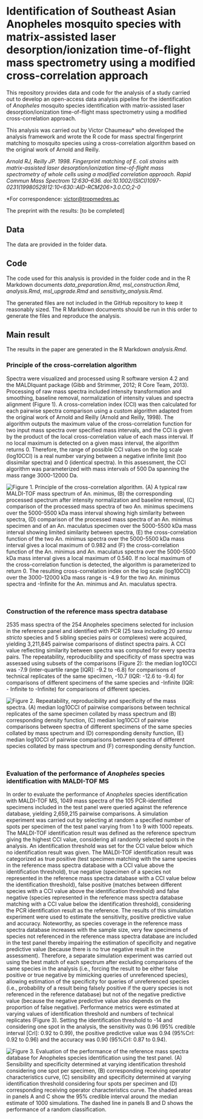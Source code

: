 # Identification of Southeast Asian __Anopheles__ mosquito species with matrix-assisted laser desorption/ionization time-of-flight mass spectrometry using a modified cross-correlation approach

This repository provides data and code for the analysis of a study carried out to develop an open-access data analysis pipeline for the identification of _Anopheles_ mosquito species identification with matrix-assisted laser desorption/ionization time-of-flight mass spectrometry using a modified cross-correlation approach.

This analysis was carried out by Victor Chaumeau* who developed the analysis framework and wrote the R code for mass spectral fingerprint matching to mosquito species using a cross-correlation algorithm based on the original work of Arnold and Reilly.

_Arnold RJ, Reilly JP. 1998. Fingerprint matching of E. coli strains with matrix-assisted laser desorption/ionization time-of-flight mass spectrometry of whole cells using a modified correlation approach. Rapid Commun Mass Spectrom 12:630–636. doi:10.1002/(SICI)1097-0231(19980529)12:10<630::AID-RCM206>3.0.CO;2-0_

\*For correspondence: victor@tropmedres.ac

The preprint with the results: [to be completed]

## Data

The data are provided in the folder data.

## Code

The code used for this analysis is provided in the folder code and in the R Markdown documents _data_preparation.Rmd_, _msl_construction.Rmd_, _analysis.Rmd_, _msl_upgrade.Rmd_ and _sensitivity_analysis.Rmd_.

The generated files are not included in the GitHub repository to keep it reasonably sized. The R Markdown documents should be run in this order to generate the files and reproduce the analysis. 

## Main result

The results in the paper are generated in the R Markdown _analysis.Rmd_.

### Principle of the cross-correlation algorithm

Spectra were visualized and processed using R software version 4.2 and the MALDIquant package (Gibb and Strimmer, 2012; R Core Team, 2013). Processing of raw mass spectra included intensity transformation and smoothing, baseline removal, normalization of intensity values and spectra alignment (Figure 1). A cross-correlation index (CCI) was then calculated for each pairwise spectra comparison using a custom algorithm adapted from the original work of Arnold and Reilly (Arnold and Reilly, 1998). The algorithm outputs the maximum value of the cross-correlation function for two input mass spectra over specified mass intervals, and the CCI is given by the product of the local cross-correlation value of each mass interval. If no local maximum is detected on a given mass interval, the algorithm returns 0. Therefore, the range of possible CCI values on the log scale (log10CCI) is a real number varying between a negative infinite limit (too dissimilar spectra) and 0 (identical spectra). In this assessment, the CCI algorithm was parameterized with mass intervals of 500 Da spanning the mass range 3000-12000 Da.

![__Figure 1. Principle of the cross-correlation algorithm.__ (A) A typical raw MALDI-TOF mass spectrum of _An. minimus_, (B) the corresponding processed spectrum after intensity normalization and baseline removal, (C) comparison of the processed mass spectra of two _An. minimus_ specimens over the 5000-5500 kDa mass interval showing high similarity between spectra, (D) comparison of the processed mass spectra of an _An. minimus_ specimen and of an _An. maculatus_ specimen over the 5000-5500 kDa mass interval showing limited similarity between spectra, (E) the cross-correlation function of the two _An. minimus_ spectra over the 5000-5500 kDa mass interval gives a local maximum of 0.982 and (F) the cross-correlation function of the _An. minimus_ and _An. maculatus_ spectra over the 5000-5500 kDa mass interval gives a local maximum of 0.540. If no local maximum of the cross-correlation function is detected, the algorithm is parameterized to return 0. The resulting cross-correlation index on the log scale (log10CCI) over the 3000-12000 kDa mass range is -4.9 for the two _An. minimus_ spectra and -Infinite for the _An. minimus_ and _An. maculatus_ spectra.](analysis_files/figure-html/figure1_CCI_principle-1.png)

<br/>

### Construction of the reference mass spectra database

2535 mass spectra of the 254 Anopheles specimens selected for inclusion in the reference panel and identified with PCR (25 taxa including 20 _sensu stricto_ species and 5 sibling species pairs or complexes) were acquired, yielding 3,211,845 pairwise comparisons of distinct spectra pairs. A CCI value reflecting similarity between spectra was computed for every spectra pairs. The repeatability, reproducibility and specificity of mass spectra was assessed using subsets of the comparisons (Figure 2): the median log10CCI was -7.9 (inter-quartile range [IQR]: -9.2 to -6.8) for comparisons of technical replicates of the same specimen, -10.7 (IQR: -12.6 to -9.4) for comparisons of different specimens of the same species and -Infinite (IQR: - Infinite to -Infinite) for comparisons of different species. 

![__Figure 2. Repeatability, reproducibility and specificity of the mass spectra.__ (A) median log10CCI of pairwise comparisons between technical replicates of the same specimen collated by mass spectrum and (B) corresponding density function, (C) median log10CCI of pairwise comparisons between spectra of different specimens of the same species collated by mass spectrum and (D) corresponding density function, (E) median log10CCI of pairwise comparisons between spectra of different species collated by mass spectrum and (F) corresponding density function.](analysis_files/figure-html/figure3_spectra_reproducibility-1.png)

<br/>

### Evaluation of the performance of _Anopheles_ species identification with MALDI-TOF MS

In order to evaluate the performance of _Anopheles_ species identification with MALDI-TOF MS, 1049 mass spectra of the 105 PCR-identified specimens included in the test panel were queried against the reference database, yielding 2,659,215 pairwise comparisons. A simulation experiment was carried out by selecting at random a specified number of spots per specimen of the test panel varying from 1 to 9 with 1000 repeats. The MALDI-TOF identification result was defined as the reference spectrum giving the highest CCI value, considering all randomly selected spots in the analysis. An identification threshold was set for the CCI value below which no identification result was given. The MALDI-TOF identification result was categorized as true positive (test specimen matching with the same species in the reference mass spectra database with a CCI value above the identification threshold), true negative (specimen of a species not represented in the reference mass spectra database with a CCI value below the identification threshold), false positive (matches between different species with a CCI value above the identification threshold) and false negative (species represented in the reference mass spectra database matching with a CCI value below the identification threshold), considering the PCR identification result as the reference. The results of this simulation experiment were used to estimate the sensitivity, positive predictive value and accuracy. Noteworthy, as species coverage in the reference mass spectra database increases with the sample size, very few specimens of species not referenced in the reference mass spectra database are included in the test panel thereby impairing the estimation of specificity and negative predictive value (because there is no true negative result in the assessment). Therefore, a separate simulation experiment was carried out using the best match of each spectrum after excluding comparisons of the same species in the analysis (i.e., forcing the result to be either false positive or true negative by mimicking queries of unreferenced species), allowing estimation of the specificity for queries of unreferenced species (i.e., probability of a result being falsely positive if the query species is not referenced in the reference database) but not of the negative predictive value (because the negative predictive value also depends on the proportion of false negative). Performance metrics were estimated at varying values of identification threshold and numbers of technical replicates (Figure 3). Setting the identification threshold to -14 and considering one spot in the analysis, the sensitivity was 0.96 (95% credible interval [CrI]: 0.92 to 0.99), the positive predictive value was 0.94 (95%CrI: 0.92 to 0.96) and the accuracy was 0.90 (95%CrI: 0.87 to 0.94).

![__Figure 3. Evaluation of the performance of the reference mass spectra database for _Anopheles_ species identification using the test panel.__ (A) Sensibility and specificity determined at varying identification threshold considering one spot per specimen, (B) corresponding receiving operator characteristics curve, (C) sensibility and specificity determined at varying identification threshold considering four spots per specimen and (D) corresponding receiving operator characteristics curve. The shaded areas in panels A and C show the 95% credible interval around the median estimate of 1000 simulations. The dashed line in panels B and D shows the performance of a random classification.](analysis_files/figure-html/figure6_roc_curve-1.png)

<br/>
